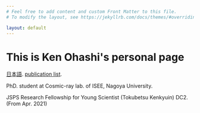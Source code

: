 ```yaml
---
# Feel free to add content and custom Front Matter to this file.
# To modify the layout, see https://jekyllrb.com/docs/themes/#overriding-theme-defaults

layout: default
---
```

# This is Ken Ohashi's personal page
[日本語](./index.html).
[publication list](./publication.html).


PhD. student at Cosmic-ray lab. of ISEE, Nagoya University.

JSPS Research Fellowship for Young Scientist (Tokubetsu Kenkyuin) DC2. (From Apr. 2021) 





